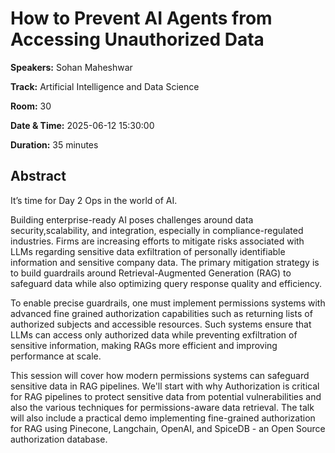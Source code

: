 # How to Prevent AI Agents from Accessing Unauthorized Data

**Speakers:** Sohan Maheshwar
                    
**Track:** Artificial Intelligence and Data Science
                    
**Room:** 30
                    
**Date & Time:** 2025-06-12 15:30:00
                    
**Duration:** 35 minutes
                    
## Abstract
                    
It’s time for Day 2 Ops in the world of AI.

Building enterprise-ready AI poses challenges around data security,scalability, and integration, especially in compliance-regulated industries. Firms are increasing efforts to mitigate risks associated with LLMs regarding sensitive data exfiltration of personally identifiable information and sensitive company data. The primary mitigation strategy is to build guardrails around Retrieval-Augmented Generation (RAG) to safeguard data while also optimizing query response quality and efficiency. 

To enable precise guardrails, one must implement permissions systems with advanced fine grained authorization capabilities such as returning lists of authorized subjects and accessible resources. Such systems ensure that LLMs can access only authorized data while preventing exfiltration of sensitive information, making RAGs more efficient and improving performance at scale. 

This session will cover how modern permissions systems can safeguard sensitive data in RAG pipelines. We'll start with why Authorization is critical for RAG pipelines to protect sensitive data from potential vulnerabilities and also the various techniques for permissions-aware data retrieval. The talk will also include a practical demo implementing fine-grained authorization for RAG using Pinecone, Langchain, OpenAI, and SpiceDB - an Open Source authorization database.
